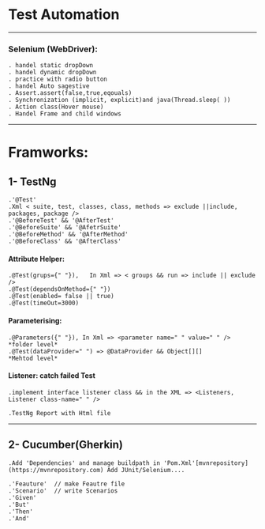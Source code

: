 # Test Automation  
***


 ### Selenium (WebDriver):

    . handel static dropDown
    . handel dynamic dropDown
    . practice with radio button
    . handel Auto sagestive
    . Assert.assert(false,true,eqouals)
    . Synchronization (implicit, explicit)and java(Thread.sleep( ))
    . Action class(Hover mouse)
    . Handel Frame and child windows
---- 
# Framworks:

## 1- TestNg
    
    .'@Test'
    .Xml < suite, test, classes, class, methods => exclude ||include, packages, package />
    .'@BeforeTest' && '@AfterTest'
    .'@BeforeSuite' && '@AfetrSuite'
    .'@BeforeMethod' && '@AfterMethod'
    .'@BeforeClass' && '@AfterClass'
#### Attribute Helper:

    .@Test(grups={" "}),   In Xml => < groups && run => include || exclude />
    .@Test(dependsOnMethod={" "})
    .@Test(enabled= false || true)
    .@Test(timeOut=3000)
#### Parameterising:

    .@Parameters({" "}), In Xml => <parameter name=" " value=" " /> *folder level*
    .@Test(dataProvider=" ") => @DataProvider && Object[][]         *Mehtod level*
    
#### Listener: catch failed Test
    
    .implement interface listener class && in the XML => <Listeners, Listener class-name=" " />
    
    .TestNg Report with Html file
***    
    
    
## 2- Cucumber(Gherkin)

    .Add 'Dependencies' and manage buildpath in 'Pom.Xml'[mvnrepository](https://mvnrepository.com) Add JUnit/Selenium....
    
    .'Feauture'  // make Feautre file
    .'Scenario'  // write Scenarios
    .'Given'
    .'But'
    .'Then'
    .'And'


    